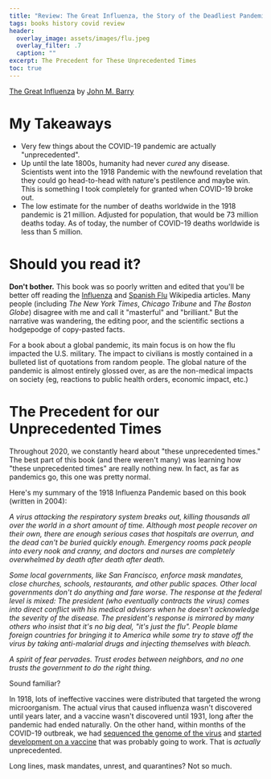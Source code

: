 ```yaml
---
title: "Review: The Great Influenza, the Story of the Deadliest Pandemic in History"
tags: books history covid review
header:
  overlay_image: assets/images/flu.jpeg
  overlay_filter: .7
  caption: ""
excerpt: The Precedent for These Unprecedented Times 
toc: true
---
```

[The Great Influenza](https://www.goodreads.com/book/show/29036.The_Great_Influenza) by [John M. Barry](https://www.johnmbarry.com/)


# My Takeaways
* Very few things about the COVID-19 pandemic are actually "unprecedented".
* Up until the late 1800s, humanity had never _cured_ any disease. Scientists went into the 1918 Pandemic with the newfound revelation that they could go head-to-head with nature's pestilence and maybe win. This is something I took completely for granted when COVID-19 broke out. 
* The low estimate for the number of deaths worldwide in the 1918 pandemic is 21 million. Adjusted for population, that would be 73 million deaths today. As of today, the number of COVID-19 deaths worldwide is less than 5 million.

# Should you read it?

**Don't bother.** This book was so poorly written and edited that you'll be better off reading the [Influenza](https://en.wikipedia.org/wiki/Influenza) and [Spanish Flu](https://en.wikipedia.org/wiki/Spanish_flu) Wikipedia articles. Many people (including _The New York Times_, _Chicago Tribune_ and _The Boston Globe_) disagree with me and call it "masterful" and "brilliant." But the narrative was wandering, the editing poor, and the scientific sections a hodgepodge of copy-pasted facts.

For a book about a global pandemic, its main focus is on how the flu impacted the U.S. military. The impact to civilians is mostly contained in a bulleted list of quotations from random people. The global nature of the pandemic is almost entirely glossed over, as are the non-medical impacts on society (eg, reactions to public health orders, economic impact, etc.)

# The Precedent for our Unprecedented Times

Throughout 2020, we constantly heard about "these unprecedented times." The best part of this book (and there weren't many) was learning how "these unprecedented times" are really nothing new. In fact, as far as pandemics go, this one was pretty normal.

Here's my summary of the 1918 Influenza Pandemic based on this book (written in 2004):

_A virus attacking the respiratory system breaks out, killing thousands all over the world in a short amount of time. Although most people recover on their own, there are enough serious cases that hospitals are overrun, and the dead can't be buried quickly enough. Emergency rooms pack people into every nook and cranny, and doctors and nurses are completely overwhelmed by death after death after death._

_Some local governments, like San Francisco, enforce mask mandates, close churches, schools, restaurants, and other public spaces. Other local governments don't do anything and fare worse. The response at the federal level is mixed: The president (who eventually contracts the virus) comes into direct conflict with his medical advisors when he doesn't acknowledge the severity of the disease. The president's response is mirrored by many others who insist that it's no big deal, "it's just the flu". People blame foreign countries for bringing it to America while some try to stave off the virus by taking anti-malarial drugs and injecting themselves with bleach._

_A spirit of fear pervades. Trust erodes between neighbors, and no one trusts the government to do the right thing._

Sound familiar?

In 1918, lots of ineffective vaccines were distributed that targeted the wrong microorganism. The actual virus that caused influenza wasn't discovered until years later, and a vaccine wasn't discovered until 1931, long after the pandemic had ended naturally.
On the other hand, within months of the COVID-19 outbreak, we had [sequenced the genome of the virus](https://www.sciencedaily.com/releases/2020/01/200131114748.htm) and [started development on a vaccine](https://www.thisamericanlife.org/727/boulder-v-hill/act-two-13) that was probably going to work. That is _actually_ unprecedented. 

Long lines, mask mandates, unrest, and quarantines? Not so much.